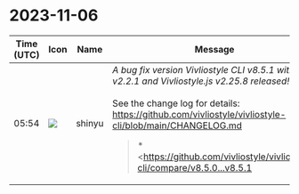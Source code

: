 # 2023-11-06

|Time (UTC)|Icon|Name|Message|
|---|---|---|---|
|05:54|![](https://avatars.slack-edge.com/2018-04-27/354445776386_e258f5ed5ba887b08668_72.jpg)|shinyu|*A bug fix version Vivliostyle CLI v8.5.1 with VFM v2.2.1 and Vivliostyle.js v2.25.8 released!*<br><br>See the change log for details:<br><https://github.com/vivliostyle/vivliostyle-cli/blob/main/CHANGELOG.md><br><blockquote>*<https://github.com/vivliostyle/vivliostyle-cli/compare/v8.5.0...v8.5.1|8.5.1> (2023-11-06)*<br>*Bug Fixes*<br><br>• Update VFM to 2.2.1: Bug Fix (<https://github.com/vivliostyle/vivliostyle-cli/commit/06fbfa958466fd408392e190b786713aefbf95b4|06fbfa9>)<br>• Update Vivliostyle.js to 2.25.8: Bug Fix (<https://github.com/vivliostyle/vivliostyle-cli/commit/7d56caa85af81ead4ee44a3755256dbeb71bc4ee|7d56caa>)<br><br>*<https://github.com/vivliostyle/vivliostyle-cli/compare/v8.4.1...v8.5.0|8.5.0> (2023-11-03)*<br>*Bug Fixes*<br><br>• Allow copying assets which is included in gitignore or in symlinks (<https://github.com/vivliostyle/vivliostyle-cli/commit/f5fd963a7b088577f3eb45002777394604841345|f5fd963>)<br>• Allow xhtml/xht files to be used as input of Webbook/EPUB (<https://github.com/vivliostyle/vivliostyle-cli/commit/9a0590ae5b6d70a0bc646f5f3e2f34654248c942|9a0590a>)<br>• Copy .htm files for webbook (<https://github.com/vivliostyle/vivliostyle-cli/commit/7127c42a2a16e5c5c88a18ee5967e398c6b628aa|7127c42>)<br>• Include node_module files for copy targets of webpub (<https://github.com/vivliostyle/vivliostyle-cli/commit/1a24f89672acd3f696309518cfe82ca0582b9ea1|1a24f89>)<br><br>*Features*<br><br>• Add the copyAsset option to allow for more fine-tuning of the asset copying process (<https://github.com/vivliostyle/vivliostyle-cli/commit/62b41f3f90d7ffb6a62f0a748b05450cbb856526|62b41f3>)<br>    • The `includeAssets` option is now deprecated.<br><br>*<https://github.com/vivliostyle/vivliostyle-cli/compare/v8.4.0...v8.4.1|8.4.1> (2023-10-24)*<br>*Bug Fixes*<br><br>• Update Vivliostyle.js to 2.25.7: Bug Fix (<https://github.com/vivliostyle/vivliostyle-cli/commit/a2fac6484010b119eeadba5c74944a105f847947|a2fac64>)<br><br>*<https://github.com/vivliostyle/vivliostyle-cli/compare/v8.3.1...v8.4.0|8.4.0> (2023-10-16)*<br>*Features*<br><br>• disable chromium sandbox by default (<https://github.com/vivliostyle/vivliostyle-cli/commit/bb82165545ee5d5ba35a0ef3631950502d2b2ec4|bb82165>), closes <https://github.com/vivliostyle/vivliostyle-cli/issues/446|#446><br>• Update Playwright to 1.39.0 (Chromium 119.0.6045.9) (<https://github.com/vivliostyle/vivliostyle-cli/commit/fa1d764bf48f75201bb4f078562703e1ebbb6405|fa1d764>)<br>• Update VFM to 2.2.0: New features to control sectionization (<https://github.com/vivliostyle/vivliostyle-cli/commit/da0ec856f321a62ebc52d4ca9b2e517214cf640b|da0ec85>)<br><br>*<https://github.com/vivliostyle/vivliostyle-cli/compare/v8.3.0...v8.3.1|8.3.1> (2023-10-03)*<br>*Bug Fixes*<br><br>• Update Vivliostyle.js to 2.25.6: Viewer UI Bug Fixes (<https://github.com/vivliostyle/vivliostyle-cli/commit/5cbb756e4e6443ae77db4e88c561dd7dc9d10965|5cbb756>)<br><br>*<https://github.com/vivliostyle/vivliostyle-cli/compare/v8.2.0...v8.3.0|8.3.0> (2023-09-21)*<br>*Bug Fixes*<br><br>• Fix logging message when the file is updated during preview (<https://github.com/vivliostyle/vivliostyle-cli/commit/bb5a44e255aa789d599a647b8d7d61ec47859734|bb5a44e>)<br><br>*Features*<br><br>• Preview should be terminated when the previewing page is closed (<https://github.com/vivliostyle/vivliostyle-cli/commit/89f8bb4c506b516da4aa0a96b1a70c25f27b4958|89f8bb4>)<br>• Update Playwright to 1.38.0 (Chromium 117.0.5938.62) (<https://github.com/vivliostyle/vivliostyle-cli/commit/cf1b671b8efbf42c7be181647bfac744cb5f3214|cf1b671>)<br><br>*<https://github.com/vivliostyle/vivliostyle-cli/compare/v8.1.2...v8.2.0|8.2.0> (2023-08-10)*<br>*Bug Fixes*<br><br>• Set lang attributes for generated toc documents (<https://github.com/vivliostyle/vivliostyle-cli/commit/4c714116644a9511a398689183327785337fcc9e|4c71411>), closes <https://github.com/vivliostyle/vivliostyle-cli/issues/170|#170><br>• Update Vivliostyle.js to 2.25.5: Bug Fixes (<https://github.com/vivliostyle/vivliostyle-cli/commit/20449f389b06a3ca96dc0a7b66ffb2c8565f92c7|20449f3>)<br><br>*Features*<br><br>• Add a feature generating cover HTMLs (<https://github.com/vivliostyle/vivliostyle-cli/commit/6ff97b5e7e090e61646d14239720340b2d82b123|6ff97b5>)<br>• Add pageBreakBefore and pageCounterReset options (<https://github.com/vivliostyle/vivliostyle-cli/commit/f3d0fbb2492f8800b04d61013bcd8ca39c98635e|f3d0fbb>)<br>• Support multiple cover pages (<https://github.com/vivliostyle/vivliostyle-cli/commit/9f761f5ec4075622eb4f61e74f4127b2738a9d36|9f761f5>)<br><br>*<https://github.com/vivliostyle/vivliostyle-cli/compare/v8.1.1...v8.1.2|8.1.2> (2023-07-28)*<br>*Bug Fixes*<br><br>• Update Vivliostyle.js to 2.25.4: Viewer bugfix (<https://github.com/vivliostyle/vivliostyle-cli/commit/518b4018a2e8d7d8b5f65476f76bc4fab76dfa53|518b401>)<br><br>*<https://github.com/vivliostyle/vivliostyle-cli/compare/v8.1.0...v8.1.1|8.1.1> (2023-07-25)*<br>*Bug Fixes*<br><br>• Fix broken release of v8.1.0 (<https://github.com/vivliostyle/vivliostyle-cli/commit/063a695e376d26cbe07904f2d8b86722d667ba0e|063a695>), closes <https://github.com/vivliostyle/vivliostyle-cli/issues/429|#429><br><br>*<https://github.com/vivliostyle/vivliostyle-cli/compare/v8.0.1...v8.1.0|8.1.0> (2023-07-25)*<br>*Bug Fixes*<br><br>• Migrate Jest to Vitest (<https://github.com/vivliostyle/vivliostyle-cli/commit/e20d817f6513c6b1805909da783574a76f57f1d7|e20d817>)<br>• Remove obsoleted cli flags checker (<https://github.com/vivliostyle/vivliostyle-cli/commit/30ed466a094cfb929406a3dc858b16a5281b968c|30ed466>)<br>• Set resources property for web publication manifest (<https://github.com/vivliostyle/vivliostyle-cli/commit/3d6fa6a2e1dbf09ae8da9f66d8830836f0553f51|3d6fa6a>)<br>• Update Vivliostyle.js to 2.25.3: Bug Fixes (<https://github.com/vivliostyle/vivliostyle-cli/commit/e283af38179990572da15b8b294261feb3938beb|e283af3>)<br><br>*Features*<br><br>• Add --reading-progression CLI option (<https://github.com/vivliostyle/vivliostyle-cli/commit/8c4353c357cd26960709fad286f144b42f57b788|8c4353c>)<br>• Add a log level option for CLI and JavaScript API (<https://github.com/vivliostyle/vivliostyle-cli/commit/f3b9b6ae288b428f54b93ffdc3677dbe07a140e5|f3b9b6a>)<br>• Add EPUB for output option (<https://github.com/vivliostyle/vivliostyle-cli/commit/19b1dab11128881893d3388dc57455137a74fb18|19b1dab>)<br>• Make --verbose option deprecated (<https://github.com/vivliostyle/vivliostyle-cli/commit/dab272df1ec1c2a4d385eeb97c36d6b3e30f6065|dab272d>)<br>• Support single HTML → webpub convertion (<https://github.com/vivliostyle/vivliostyle-cli/commit/8b2a87c2b332fbac69a873cb214aec6c8b2e8077|8b2a87c>)<br><br>*<https://github.com/vivliostyle/vivliostyle-cli/compare/v8.0.0...v8.0.1|8.0.1> (2023-06-22)*<br>*Bug Fixes*<br><br>• config.workspaceDir should be honored when cliFlags.input is given (<https://github.com/vivliostyle/vivliostyle-cli/commit/1c670071a22f9d24254f916f25df6a06ff322222|1c67007>), closes <https://github.com/vivliostyle/vivliostyle-cli/issues/402|#402> <https://github.com/vivliostyle/vivliostyle-cli/issues/402|#402><br>• Preserve output directory structure when single imput is set (<https://github.com/vivliostyle/vivliostyle-cli/commit/b5bc015062303cabe325215add0f9ca9044ce4e9|b5bc015>)<br>• preview minimum font-size problem depending on locale on macOS (<https://github.com/vivliostyle/vivliostyle-cli/commit/c15e9e0a30d0513ef4c6ec3dfc73400d38eabb27|c15e9e0>), closes <https://github.com/vivliostyle/vivliostyle-cli/issues/399|#399><br>• Update Vivliostyle.js to 2.25.2: Bugfix on variable fonts (<https://github.com/vivliostyle/vivliostyle-cli/commit/f3e81ca92760bed5b1b291b0025e40fba03b2ec7|f3e81ca>)<br><br>*<https://github.com/vivliostyle/vivliostyle-cli/compare/v7.4.0...v8.0.0|8.0.0> (2023-06-12)*<br>*Features*<br><br>• Update Playwright to 1.35.0 (Chromium 115.0.5790.13) (<https://github.com/vivliostyle/vivliostyle-cli/commit/1610cac51d74995d5418084994e1ef04744ae8a6|1610cac>)<br>• Update Ubuntu version on Docker to jammy (22.04LTS) (<https://github.com/vivliostyle/vivliostyle-cli/commit/ffbbd99e6a407ce527a21f56bc20384fb768116f|ffbbd99>), closes <https://github.com/vivliostyle/vivliostyle-cli/issues/410|#410><br>• Upgrade minimum node version (<https://github.com/vivliostyle/vivliostyle-cli/commit/6e9485761300750466eadf7c0a48a709af2a80ce|6e94857>)<br><br>*BREAKING CHANGES*<br><br>• Minimum supported version of Node.js becomes v16<br><br>*<https://github.com/vivliostyle/vivliostyle-cli/compare/v7.3.0...v7.4.0|7.4.0> (2023-05-31)*<br>*Bug Fi…</blockquote>|
